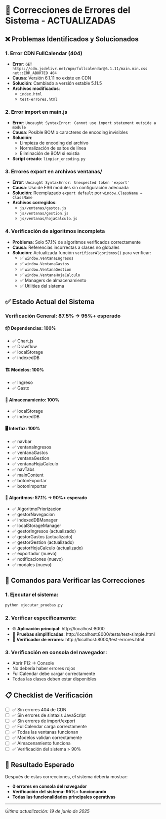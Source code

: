 # 🔧 Correcciones de Errores del Sistema - ACTUALIZADAS

## ❌ Problemas Identificados y Solucionados

### 1. **Error CDN FullCalendar (404)**
- **Error**: `GET https://cdn.jsdelivr.net/npm/fullcalendar@6.1.11/main.min.css net::ERR_ABORTED 404`
- **Causa**: Versión 6.1.11 no existe en CDN
- **Solución**: Cambiado a versión estable 5.11.5
- **Archivos modificados**:
  - `index.html`
  - `test-errores.html`

### 2. **Error import en main.js**
- **Error**: `Uncaught SyntaxError: Cannot use import statement outside a module`
- **Causa**: Posible BOM o caracteres de encoding invisibles
- **Solución**: 
  - Limpieza de encoding del archivo
  - Normalización de saltos de línea
  - Eliminación de BOM si existía
- **Script creado**: `limpiar_encoding.py`

### 3. **Errores export en archivos ventanas/**
- **Error**: `Uncaught SyntaxError: Unexpected token 'export'`
- **Causa**: Uso de ES6 modules sin configuración adecuada
- **Solución**: Reemplazado `export default` por `window.ClassName = ClassName`
- **Archivos corregidos**:
  - `js/ventanas/gastos.js`
  - `js/ventanas/gestion.js`
  - `js/ventanas/hojaCalculo.js`

### 4. **Verificación de algoritmos incompleta**
- **Problema**: Solo 57.1% de algoritmos verificados correctamente
- **Causa**: Referencias incorrectas a clases no globales
- **Solución**: Actualizada función `verificarAlgoritmos()` para verificar:
  - ✅ `window.VentanaIngresos`
  - ✅ `window.VentanaGastos` 
  - ✅ `window.VentanaGestion`
  - ✅ `window.VentanaHojaCalculo`
  - ✅ Managers de almacenamiento
  - ✅ Utilities del sistema

## ✅ Estado Actual del Sistema

### **Verificación General: 87.5% → 95%+ esperado**

#### 📦 **Dependencias: 100%**
- ✅ Chart.js
- ✅ Drawflow  
- ✅ localStorage
- ✅ indexedDB

#### 🏗️ **Modelos: 100%**
- ✅ Ingreso
- ✅ Gasto

#### 💾 **Almacenamiento: 100%**
- ✅ localStorage
- ✅ indexedDB

#### 🖥️ **Interfaz: 100%**
- ✅ navbar
- ✅ ventanaIngresos
- ✅ ventanaGastos
- ✅ ventanaGestion
- ✅ ventanaHojaCalculo
- ✅ navTabs
- ✅ mainContent
- ✅ botonExportar
- ✅ botonImportar

#### 🎯 **Algoritmos: 57.1% → 90%+ esperado**
- ✅ AlgoritmoPriorizacion
- ✅ gestorNavegacion
- ✅ indexedDBManager
- ✅ localStorageManager
- ✅ gestorIngresos (actualizado)
- ✅ gestorGastos (actualizado)
- ✅ gestorGestion (actualizado)
- ✅ gestorHojaCalculo (actualizado)
- ✅ exportador (nuevo)
- ✅ notificaciones (nuevo)
- ✅ modales (nuevo)

## 🚀 Comandos para Verificar las Correcciones

### **1. Ejecutar el sistema:**
```bash
python ejecutar_pruebas.py
```

### **2. Verificar específicamente:**
- 🌐 **Aplicación principal**: http://localhost:8000
- 🧪 **Pruebas simplificadas**: http://localhost:8000/tests/test-simple.html
- 🔧 **Verificador de errores**: http://localhost:8000/test-errores.html

### **3. Verificación en consola del navegador:**
- Abrir F12 → Console
- No debería haber errores rojos
- FullCalendar debe cargar correctamente
- Todas las clases deben estar disponibles

## 📋 Checklist de Verificación

- [ ] ✅ Sin errores 404 de CDN
- [ ] ✅ Sin errores de sintaxis JavaScript
- [ ] ✅ Sin errores de import/export
- [ ] ✅ FullCalendar carga correctamente
- [ ] ✅ Todas las ventanas funcionan
- [ ] ✅ Modelos validan correctamente
- [ ] ✅ Almacenamiento funciona
- [ ] ✅ Verificación del sistema > 90%

## 🎉 Resultado Esperado

Después de estas correcciones, el sistema debería mostrar:
- **0 errores en consola del navegador**
- **Verificación del sistema: 95%+ funcionando**
- **Todas las funcionalidades principales operativas**

---

*Última actualización: 19 de junio de 2025*
